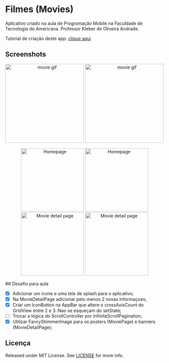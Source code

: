 # Filmes (Movies)

   Aplicativo criado na aula de Programação Mobile na Faculdade de Tecnologia de Americana. Professor Kleber de Oliveira Andrade.
   
   Tutorial de criação deste app: [clique aqui](https://medium.com/flutter-comunidade-br/criando-um-aplicativo-em-flutter-para-consumir-uma-api-de-filmes-tmdb-2b5a9982bfcd)

## Screenshots
<p align="center">
   <img src="docs/gif/movie.gif?raw=true" width="250" alt="movie gif">
   <img src="docs/gif/movie-detail.gif?raw=true" width="250" alt="movie gif">
</p>
<p align="center">
   <img src="https://res.cloudinary.com/edsan/image/upload/v1604884050/movies-app/movies-page_jmdqnw.png" alt="Homepage" width="200" />
   <img src="https://res.cloudinary.com/edsan/image/upload/v1604884050/movies-app/movies-page-2_s5voby.png" alt="Homepage" width="200" />
   <img src="https://res.cloudinary.com/edsan/image/upload/v1604884050/movies-app/movie-detail_q6486b.png" alt="Movie detail page" width="200" />
   <img src="https://res.cloudinary.com/edsan/image/upload/v1604884050/movies-app/movie-detail-2_deswif.png" alt="Movie detail page" width="200" />

</p>
## Desafio para aula

* [x] Adicionar um ícone e uma tela de splash para o aplicativo;
* [x] Na MovieDetailPage adicionar pelo menos 2 novas informaçoes;
* [x] Criar um IconButton na AppBar que altere o crossAxisCount do GridView entre 2 e 3. Nao se esqueçam do setState;
* [ ] Trocar a lógica do ScrollController por InfiniteScrollPagination;
* [x] Utilizar FancyShimmerImage para os posters (MoviePage) e banners (MovieDetailPage);

## Licença

Released under MIT License. See [LICENSE](https://github.com/Edsan7/movies-app-flutter/blob/main/LICENSE) for more info.